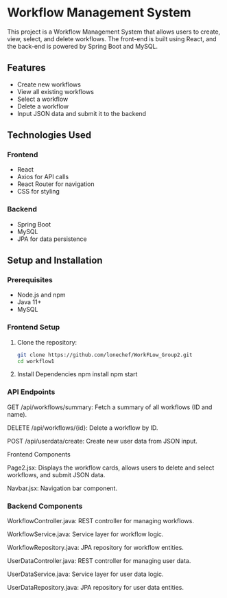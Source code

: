 # Workflow Management System

This project is a Workflow Management System that allows users to create, view, select, and delete workflows. The front-end is built using React, and the back-end is powered by Spring Boot and MySQL.

## Features

- Create new workflows
- View all existing workflows
- Select a workflow
- Delete a workflow
- Input JSON data and submit it to the backend

## Technologies Used

### Frontend
- React
- Axios for API calls
- React Router for navigation
- CSS for styling

### Backend
- Spring Boot
- MySQL
- JPA for data persistence

## Setup and Installation

### Prerequisites

- Node.js and npm
- Java 11+
- MySQL

### Frontend Setup

1. Clone the repository:
   ```bash
   git clone https://github.com/lonechef/WorkFLow_Group2.git
   cd workflow1
2. Install Dependencies
   npm install
   npm start
   
### API Endpoints

GET /api/workflows/summary: Fetch a summary of all workflows (ID and name).

DELETE /api/workflows/{id}: Delete a workflow by ID.

POST /api/userdata/create: Create new user data from JSON input.

Frontend Components

Page2.jsx: Displays the workflow cards, allows users to delete and select workflows, and submit JSON data.

Navbar.jsx: Navigation bar component.

### Backend Components

WorkflowController.java: REST controller for managing workflows.

WorkflowService.java: Service layer for workflow logic.

WorkflowRepository.java: JPA repository for workflow entities.

UserDataController.java: REST controller for managing user data.

UserDataService.java: Service layer for user data logic.

UserDataRepository.java: JPA repository for user data entities.
  

